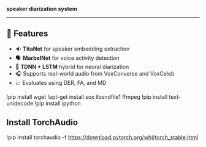 **speaker diarization system**

---

## 📌 Features

- 🔉 **TitaNet** for speaker embedding extraction
- 🗣️ **MarbelNet** for voice activity detection
- 🧠 **TDNN + LSTM** hybrid for neural diarization
- 🎧 Supports real-world audio from VoxConverse and VoxCeleb
- 📈 Evaluates using DER, FA, and MD



!pip install wget
!apt-get install sox libsndfile1 ffmpeg
!pip install text-unidecode
!pip install ipython

## Install TorchAudio
!pip install torchaudio -f https://download.pytorch.org/whl/torch_stable.html
